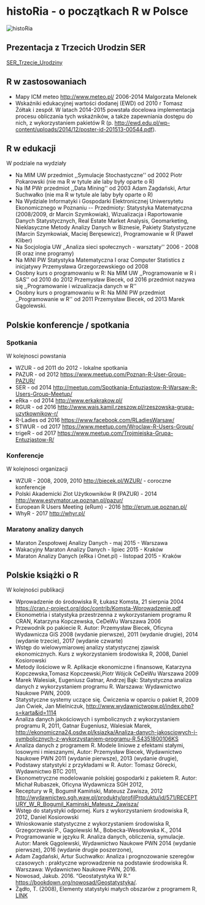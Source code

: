 # histoRia - o początkach R w Polsce

![histoRia](histoRia.png)

## Prezentacja z Trzecich Urodzin SER

[SER_Trzecie_Urodziny](https://github.com/mi2-warsaw/SER/blob/master/histoRia/SER_Trzecie_Urodziny.pdf)

## R w zastosowaniach

* Mapy ICM meteo http://www.meteo.pl/ 2006-2014 Malgorzata Melonek
* Wskaźniki edukacyjnej wartości dodanej (EWD) od 2010 r Tomasz Żółtak i zespół. W latach 2014-2015 powstała docelowa implementacja procesu obliczania tych wskaźników, a także zapewniania dostępu do nich, z wykorzystaniem pakietów R (p. http://ewd.edu.pl/wp-content/uploads/2014/12/poster-id-201513-00544.pdf).

## R w edukacji

W podziale na wydziały

* Na MIM UW przedmiot ,,Symulacje Stochastyczne'' od 2002 Piotr Pokarowski (nie ma R w tytule ale laby były oparte o R)
* Na IM PWr przedmiot ,,Data Mining'' od 2003 Adam Zagdański, Artur Suchwałko (nie ma R w tytule ale laby były oparte o R)
* Na Wydziale Informatyki i Gospodarki Elektronicznej Uniwersytetu Ekonomicznego w Poznaniu -- Przedmioty: Statystyka Matematyczna (2008/2009, dr Marcin Szymkowiak), Wizualizacja i Raportowanie Danych Statystycznych, Real Estate Market Analysis, Geomarketing, Nieklasyczne Metody Analizy Danych w Biznesie, Pakiety Statystyczne (Marcin Szymkowiak, Maciej Beręsewicz), Programowanie w R (Paweł Kliber)
* Na Socjologia UW ,,Analiza sieci społecznych - warsztaty'' 2006 - 2008 (R oraz inne programy)
* Na MiNI PW Statystyka Matematyczna I oraz Computer Statistics z inicjatywy Przemysława Grzegorzewskiego od 2008 
* Osobny kurs o programowaniu w R: Na MIM UW  ,,Programowanie w R i SAS''  od 2010 do 2012 Przemysław Biecek, od 2016 przedmiot nazywa się ,,Programowanie i wizualizacja danych w R''
* Osobny kurs o programowaniu w R: Na MiNI PW przedmiot ,,Programowanie w R''  od 2011 Przemysław Biecek, od 2013 Marek Gągolewski. 


## Polskie konferencje / spotkania

### Spotkania 

W kolejnosci powstania

* WZUR - od 2011 do 2012 - lokalne spotkania
* PAZUR - od 2012 https://www.meetup.com/Poznan-R-User-Group-PAZUR/
* SER - od 2014 http://meetup.com/Spotkania-Entuzjastow-R-Warsaw-R-Users-Group-Meetup/
* eRka - od 2014 http://www.erkakrakow.pl/
* RGUR - od 2016 http://www.wais.kamil.rzeszow.pl/rzeszowska-grupa-uzytkownikow-r/
* R-Ladies od 2016 https://www.facebook.com/RLadiesWarsaw/
* STWUR - od 2017 https://www.meetup.com/Wroclaw-R-Users-Group/
* trigeR - od 2017 https://www.meetup.com/Trojmiejska-Grupa-Entuzjastow-R/ 

### Konferencje

W kolejnosci organizacji

* WZUR - 2008, 2009, 2010 http://biecek.pl/WZUR/ - coroczne konferencje
* Polski Akademicki Zlot Użytkowników R (PAZUR) - 2014 http://www.estymator.ue.poznan.pl/pazur/
* European R Users Meeting (eRum) - 2016 http://erum.ue.poznan.pl/ 
* WhyR - 2017 http://whyr.pl/ 

### Maratony analizy danych

* Maraton Zespołowej Analizy Danych - maj 2015 - Warszawa
* Wakacyjny Maraton Analizy Danych - lipiec 2015 - Kraków
* Maraton Analizy Danych (eRka i Onet.pl) - listopad 2015 - Kraków

## Polskie książki o R

W kolejności publikacji

* Wprowadzenie do środowiska R, Łukasz Komsta, 21 sierpnia 2004 https://cran.r-project.org/doc/contrib/Komsta-Wprowadzenie.pdf
* Ekonometria i statystyka przestrzenna z wykorzystaniem programu R CRAN, Katarzyna Kopczewska, CeDeWu	Warszawa	2006
* Przewodnik po pakiecie R. Autor: Przemysław Biecek, Oficyna Wydawnicza GiS 2008 (wydanie pierwsze), 2011 (wydanie drugie), 2014 (wydanie trzecie), 2017 (wydanie czwarte)
* Wstęp do wielowymiarowej analizy statystycznej zjawisk ekonomicznych. Kurs z wykorzystaniem środowiska R, 2008, Daniel Kosiorowski
* Metody ilościowe w R. Aplikacje ekonomiczne i finansowe, Katarzyna Kopczewska,Tomasz Kopczewski,Piotr Wójcik	CeDeWu	Warszawa	2009	
* Marek Walesiak, Eugeniusz Gatnar, Andrzej Bąk: Statystyczna analiza danych z wykorzystaniem programu R. Warszawa: Wydawnictwo Naukowe PWN, 2009. 
* Statystyczne systemy uczące się. Ćwiczenia w oparciu o pakiet R, 2009 Jan Ćwiek, Jan Mielniczuk, http://www.wydawnictwopw.pl/index.php?s=karta&id=1114
* Analiza danych jakościowych i symbolicznych z wykorzystaniem programu R, 2011, Gatnar Eugeniusz, Walesiak Marek, http://ekonomiczna24.osdw.pl/ksiazka/Analiza-danych-jakosciowych-i-symbolicznych-z-wykorzystaniem-programu-R,54351800106KS
* Analiza danych z programem R. Modele liniowe z efektami stałymi, losowymi i mieszanymi, Autor: Przemysław Biecek, Wydawnictwo Naukowe PWN 2011 (wydanie pierwsze), 2013 (wydanie drugie), 
* Podstawy statystyki z przykładami w R. Autor: Tomasz Górecki, Wydawnictwo BTC 2011, 
* Ekonometryczne modelowanie polskiej gospodarki z pakietem R. Autor: Michał Rubaszek, Oficyna Wydawnicza SGH 2012, 
* Receptury w R, Bogumił Kamiński, Mateusz Zawisza, 2012 http://wydawnictwo.sgh.waw.pl/produkty/profilProduktu/id/571/RECEPTURY_W_R_Bogumil_Kaminski_Mateusz_Zawisza/
* Wstęp do statystyki odpornej. Kurs z wykorzystaniem środowiska R, 2012, Daniel Kosiorowski
* Wnioskowanie statystyczne z wykorzystaniem środowiska R, Grzegorzewski P., Gagolewski M., Bobecka-Wesołowska K., 2014
* Programowanie w języku R. Analiza danych, obliczenia, symulacje. Autor: Marek Gągolewski, Wydawnictwo Naukowe PWN 2014 (wydanie pierwsze), 2016 (wydanie drugie poszerzone), 
* Adam Zagdański, Artur Suchwałko: Analiza i prognozowanie szeregów czasowych : praktyczne wprowadzenie na podstawie środowiska R. Warszawa: Wydawnictwo Naukowe PWN, 2016. 
* Nowosad, Jakub. 2016. “Geostatystyka W R.” https://bookdown.org/nowosad/Geostatystyka/.
* Żądło, T. (2008), Elementy statystyki małych obszarów z programem R, [LINK](http://www.ue.katowice.pl/jednostki/wydawnictwo/oferta-wydawnicza/podreczniki/zadlo-t-elementy-statystyki-malych-obszarow-z-programem-r-2008.html)

